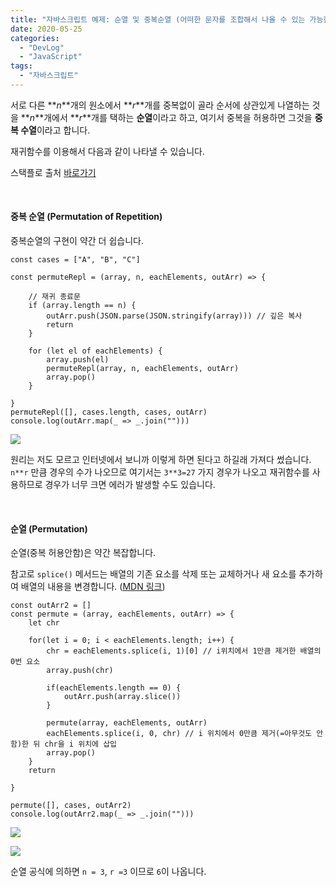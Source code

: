 ```yaml
---
title: "자바스크립트 예제: 순열 및 중복순열 (어떠한 문자를 조합해서 나올 수 있는 가능한 모든 경우 나열하기)"
date: 2020-05-25
categories: 
  - "DevLog"
  - "JavaScript"
tags: 
  - "자바스크립트"
---
```


서로 다른 **_n_**개의 원소에서 **_r_**개를 중복없이 골라 순서에 상관있게 나열하는 것을 **_n_**개에서 **_r_**개를 택하는 **순열**이라고 하고, 여기서 중복을 허용하면 그것을 **중복 수열**이라고 합니다.

재귀함수를 이용해서 다음과 같이 나타낼 수 있습니다.

스택플로 출처 [바로가기](https://stackoverflow.com/questions/9960908/permutations-in-javascript?page=1&tab=votes#tab-top)

 

#### **중복 순열 (Permutation of Repetition)**

중복순열의 구현이 약간 더 쉽습니다.

```
const cases = ["A", "B", "C"]
```

```
const permuteRepl = (array, n, eachElements, outArr) => {

    // 재귀 종료문
    if (array.length == n) {
        outArr.push(JSON.parse(JSON.stringify(array))) // 깊은 복사
        return
    }

    for (let el of eachElements) {
        array.push(el)
        permuteRepl(array, n, eachElements, outArr)
        array.pop()
    }

}
permuteRepl([], cases.length, cases, outArr)
console.log(outArr.map(_ => _.join("")))
```

 ![](/assets/img/wp-content/uploads/2020/05/스크린샷-2020-05-25-오후-10.35.58.png)

원리는 저도 모르고 인터넷에서 보니까 이렇게 하면 된다고 하길래 가져다 썼습니다. `n**r` 만큼 경우의 수가 나오므로 여기서는 `3**3=27` 가지 경우가 나오고 재귀함수를 사용하므로 경우가 너무 크면 에러가 발생할 수도 있습니다.

 

#### **순열 (Permutation)**

순열(중복 허용안함)은 약간 복잡합니다.

참고로 `splice()` 메서드는 배열의 기존 요소를 삭제 또는 교체하거나 새 요소를 추가하여 배열의 내용을 변경합니다. ([MDN 링크](https://developer.mozilla.org/ko/docs/Web/JavaScript/Reference/Global_Objects/Array/splice))

```
const outArr2 = []
const permute = (array, eachElements, outArr) => {
    let chr
    
    for(let i = 0; i < eachElements.length; i++) {
        chr = eachElements.splice(i, 1)[0] // i위치에서 1만큼 제거한 배열의 0번 요소 
        array.push(chr)
        
        if(eachElements.length == 0) {
            outArr.push(array.slice())   
        }
        
        permute(array, eachElements, outArr)
        eachElements.splice(i, 0, chr) // i 위치에서 0만큼 제거(=아무것도 안함)한 뒤 chr을 i 위치에 삽입
        array.pop()
    }
    return
    
}

permute([], cases, outArr2)
console.log(outArr2.map(_ => _.join("")))
```

 ![](/assets/img/wp-content/uploads/2020/05/스크린샷-2020-05-25-오후-10.41.55.png)

 ![](/assets/img/wp-content/uploads/2020/05/스크린샷-2020-05-25-오후-10.44.28.png)

순열 공식에 의하면 `n = 3`, `r =3` 이므로 `6`이 나옵니다.
